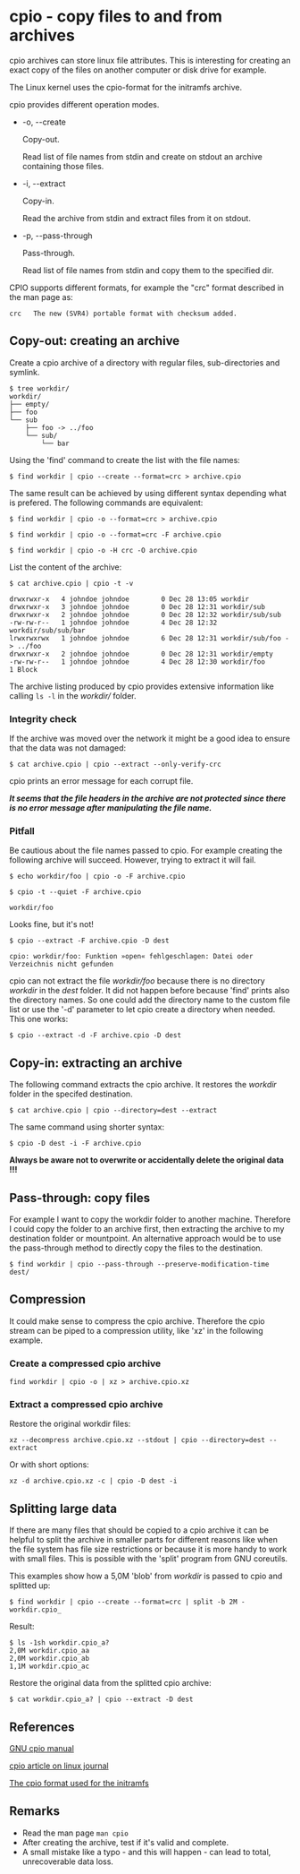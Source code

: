 # cpio - copy files to and from archives

cpio archives can store linux file attributes. This is interesting for creating an exact copy of the files on another computer or disk drive for example.

The Linux kernel uses the cpio-format for the initramfs archive.

cpio provides different operation modes.

* -o, --create

    Copy-out.

    Read list of file names from stdin and create on stdout an archive containing those files.
* -i, --extract

    Copy-in.

    Read the archive from stdin and extract files from it on stdout.
* -p, --pass-through

    Pass-through.

    Read list of file names from stdin and copy them to the specified dir.

CPIO supports different formats, for example the "crc" format described in the man page as:

    crc   The new (SVR4) portable format with checksum added.

## Copy-out: creating an archive

Create a cpio archive of a directory with regular files, sub-directories and symlink.

    $ tree workdir/
    workdir/
    ├── empty/
    ├── foo
    └── sub
        ├── foo -> ../foo
        └── sub/
            └── bar

Using the 'find' command to create the list with the file names:

`$ find workdir | cpio --create --format=crc > archive.cpio`

The same result can be achieved by using different syntax depending what is prefered. The following commands are equivalent:


`$ find workdir | cpio -o --format=crc > archive.cpio`

`$ find workdir | cpio -o --format=crc -F archive.cpio`

`$ find workdir | cpio -o -H crc -O archive.cpio`

List the content of the archive:

`$ cat archive.cpio | cpio -t -v`

    drwxrwxr-x   4 johndoe johndoe        0 Dec 28 13:05 workdir
    drwxrwxr-x   3 johndoe johndoe        0 Dec 28 12:31 workdir/sub
    drwxrwxr-x   2 johndoe johndoe        0 Dec 28 12:32 workdir/sub/sub
    -rw-rw-r--   1 johndoe johndoe        4 Dec 28 12:32 workdir/sub/sub/bar
    lrwxrwxrwx   1 johndoe johndoe        6 Dec 28 12:31 workdir/sub/foo -> ../foo
    drwxrwxr-x   2 johndoe johndoe        0 Dec 28 12:31 workdir/empty
    -rw-rw-r--   1 johndoe johndoe        4 Dec 28 12:30 workdir/foo
    1 Block

The archive listing produced by cpio provides extensive information like calling `ls -l` in the _workdir/_ folder.

### Integrity check
If the archive was moved over the network it might be a good idea to ensure that the data was not damaged:

`$ cat archive.cpio | cpio --extract --only-verify-crc`

cpio prints an error message for each corrupt file.

_**It seems that the file headers in the archive are not protected since there is no error message after manipulating the file name.**_

### Pitfall

Be cautious about the file names passed to cpio. For example creating the following archive will succeed. However, trying to extract it will fail.

`$ echo workdir/foo | cpio -o -F archive.cpio`

`$ cpio -t --quiet -F archive.cpio `

    workdir/foo

Looks fine, but it's not!

`$ cpio --extract -F archive.cpio -D dest`

    cpio: workdir/foo: Funktion »open« fehlgeschlagen: Datei oder Verzeichnis nicht gefunden

cpio can not extract the file _workdir/foo_ because there is no directory _workdir_ in the _dest_ folder. It did not happen before because 'find' prints also the directory names. So one could add the directory name to the custom file list or use the '-d' parameter to let cpio create a directory when needed. This one works:

`$ cpio --extract -d -F archive.cpio -D dest`

## Copy-in: extracting an archive

The following command extracts the cpio archive. It restores the _workdir_ folder in the specifed destination.

`$ cat archive.cpio | cpio --directory=dest --extract`

The same command using shorter syntax:

`$ cpio -D dest -i -F archive.cpio`

**Always be aware not to overwrite or accidentally delete the original data !!!**

## Pass-through: copy files

For example I want to copy the workdir folder to another machine. Therefore I could copy the folder to an archive first, then extracting the archive to my destination folder or mountpoint. An alternative approach would be to use the pass-through method to directly copy the files to the destination.

`$ find workdir | cpio --pass-through --preserve-modification-time dest/`

## Compression

It could make sense to compress the cpio archive. Therefore the cpio stream can be piped to a compression utility, like 'xz' in the following example.

### Create a compressed cpio archive
`find workdir | cpio -o | xz > archive.cpio.xz`

### Extract a compressed cpio archive
Restore the original workdir files:

`xz --decompress archive.cpio.xz --stdout | cpio --directory=dest --extract`

Or with short options:

`xz -d archive.cpio.xz -c | cpio -D dest -i`

## Splitting large data

If there are many files that should be copied to a cpio archive it can be helpful to split the archive in smaller parts for different reasons like when the file system has file size restrictions or because it is more handy to work with small files. This is possible with the 'split' program from GNU coreutils.

This examples show how a 5,0M 'blob' from _workdir_ is passed to cpio and splitted up:

`$ find workdir | cpio --create --format=crc | split -b 2M - workdir.cpio_`

Result:

    $ ls -1sh workdir.cpio_a?
    2,0M workdir.cpio_aa
    2,0M workdir.cpio_ab
    1,1M workdir.cpio_ac

Restore the original data from the splitted cpio archive:

`$ cat workdir.cpio_a? | cpio --extract -D dest`

## References

[GNU cpio manual](https://www.gnu.org/software/cpio/manual/)

[cpio article on linux journal](https://www.linuxjournal.com/article/1213)

[The cpio format used for the initramfs](https://www.kernel.org/doc/html/latest/driver-api/early-userspace/buffer-format.html)

## Remarks
* Read the man page `man cpio`
* After creating the archive, test if it's valid and complete.
* A small mistake like a typo - and this will happen - can lead to total, unrecoverable data loss.
